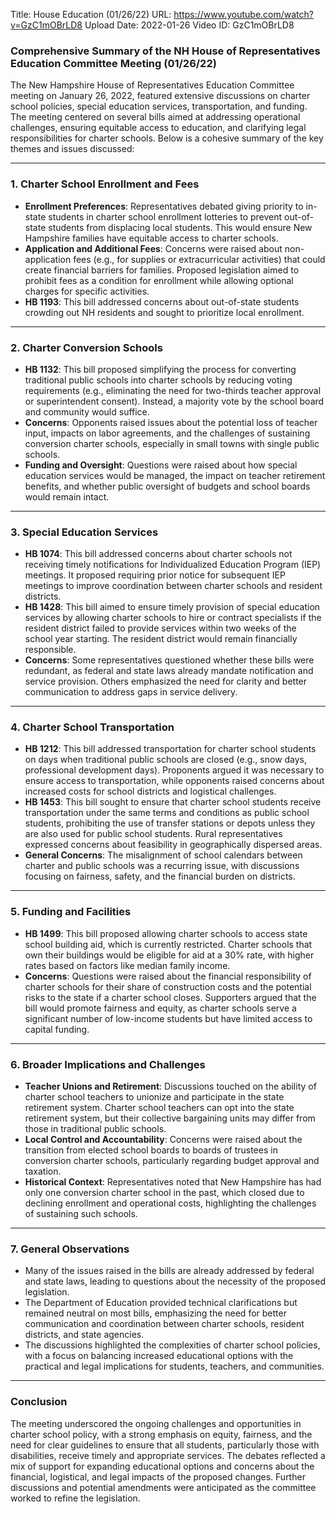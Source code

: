Title: House Education (01/26/22)
URL: https://www.youtube.com/watch?v=GzC1mOBrLD8
Upload Date: 2022-01-26
Video ID: GzC1mOBrLD8

### Comprehensive Summary of the NH House of Representatives Education Committee Meeting (01/26/22)

The New Hampshire House of Representatives Education Committee meeting on January 26, 2022, featured extensive discussions on charter school policies, special education services, transportation, and funding. The meeting centered on several bills aimed at addressing operational challenges, ensuring equitable access to education, and clarifying legal responsibilities for charter schools. Below is a cohesive summary of the key themes and issues discussed:

---

### **1. Charter School Enrollment and Fees**
   - **Enrollment Preferences**: Representatives debated giving priority to in-state students in charter school enrollment lotteries to prevent out-of-state students from displacing local students. This would ensure New Hampshire families have equitable access to charter schools.
   - **Application and Additional Fees**: Concerns were raised about non-application fees (e.g., for supplies or extracurricular activities) that could create financial barriers for families. Proposed legislation aimed to prohibit fees as a condition for enrollment while allowing optional charges for specific activities.
   - **HB 1193**: This bill addressed concerns about out-of-state students crowding out NH residents and sought to prioritize local enrollment.

---

### **2. Charter Conversion Schools**
   - **HB 1132**: This bill proposed simplifying the process for converting traditional public schools into charter schools by reducing voting requirements (e.g., eliminating the need for two-thirds teacher approval or superintendent consent). Instead, a majority vote by the school board and community would suffice.
   - **Concerns**: Opponents raised issues about the potential loss of teacher input, impacts on labor agreements, and the challenges of sustaining conversion charter schools, especially in small towns with single public schools.
   - **Funding and Oversight**: Questions were raised about how special education services would be managed, the impact on teacher retirement benefits, and whether public oversight of budgets and school boards would remain intact.

---

### **3. Special Education Services**
   - **HB 1074**: This bill addressed concerns about charter schools not receiving timely notifications for Individualized Education Program (IEP) meetings. It proposed requiring prior notice for subsequent IEP meetings to improve coordination between charter schools and resident districts.
   - **HB 1428**: This bill aimed to ensure timely provision of special education services by allowing charter schools to hire or contract specialists if the resident district failed to provide services within two weeks of the school year starting. The resident district would remain financially responsible.
   - **Concerns**: Some representatives questioned whether these bills were redundant, as federal and state laws already mandate notification and service provision. Others emphasized the need for clarity and better communication to address gaps in service delivery.

---

### **4. Charter School Transportation**
   - **HB 1212**: This bill addressed transportation for charter school students on days when traditional public schools are closed (e.g., snow days, professional development days). Proponents argued it was necessary to ensure access to transportation, while opponents raised concerns about increased costs for school districts and logistical challenges.
   - **HB 1453**: This bill sought to ensure that charter school students receive transportation under the same terms and conditions as public school students, prohibiting the use of transfer stations or depots unless they are also used for public school students. Rural representatives expressed concerns about feasibility in geographically dispersed areas.
   - **General Concerns**: The misalignment of school calendars between charter and public schools was a recurring issue, with discussions focusing on fairness, safety, and the financial burden on districts.

---

### **5. Funding and Facilities**
   - **HB 1499**: This bill proposed allowing charter schools to access state school building aid, which is currently restricted. Charter schools that own their buildings would be eligible for aid at a 30% rate, with higher rates based on factors like median family income.
   - **Concerns**: Questions were raised about the financial responsibility of charter schools for their share of construction costs and the potential risks to the state if a charter school closes. Supporters argued that the bill would promote fairness and equity, as charter schools serve a significant number of low-income students but have limited access to capital funding.

---

### **6. Broader Implications and Challenges**
   - **Teacher Unions and Retirement**: Discussions touched on the ability of charter school teachers to unionize and participate in the state retirement system. Charter school teachers can opt into the state retirement system, but their collective bargaining units may differ from those in traditional public schools.
   - **Local Control and Accountability**: Concerns were raised about the transition from elected school boards to boards of trustees in conversion charter schools, particularly regarding budget approval and taxation.
   - **Historical Context**: Representatives noted that New Hampshire has had only one conversion charter school in the past, which closed due to declining enrollment and operational costs, highlighting the challenges of sustaining such schools.

---

### **7. General Observations**
   - Many of the issues raised in the bills are already addressed by federal and state laws, leading to questions about the necessity of the proposed legislation.
   - The Department of Education provided technical clarifications but remained neutral on most bills, emphasizing the need for better communication and coordination between charter schools, resident districts, and state agencies.
   - The discussions highlighted the complexities of charter school policies, with a focus on balancing increased educational options with the practical and legal implications for students, teachers, and communities.

---

### **Conclusion**
The meeting underscored the ongoing challenges and opportunities in charter school policy, with a strong emphasis on equity, fairness, and the need for clear guidelines to ensure that all students, particularly those with disabilities, receive timely and appropriate services. The debates reflected a mix of support for expanding educational options and concerns about the financial, logistical, and legal impacts of the proposed changes. Further discussions and potential amendments were anticipated as the committee worked to refine the legislation.